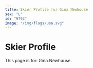 ```yaml
---
title: Skier Profile for Gina Newhouse
sex: "L"
id: "9792"
image: "/img/flags/usa.svg" 
---
```


# Skier Profile

This page is for: Gina Newhouse.
    